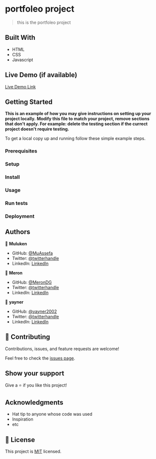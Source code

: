# portfoleo project

> this is the portfoleo project


## Built With

- HTML
- CSS
- Javascript

## Live Demo (if available)

[Live Demo Link](https://livedemo.com)


## Getting Started

**This is an example of how you may give instructions on setting up your project locally.**
**Modify this file to match your project, remove sections that don't apply. For example: delete the testing section if the currect project doesn't require testing.**


To get a local copy up and running follow these simple example steps.

### Prerequisites

### Setup

### Install

### Usage

### Run tests

### Deployment



## Authors

👤 **Muluken**

- GitHub: [@MuAssefa](https://github.com/MuAssefa)
- Twitter: [@twitterhandle](https://twitter.com/twitterhandle)
- LinkedIn: [LinkedIn](https://linkedin.com/in/linkedinhandle)

👤 **Meron**

- GitHub: [@MeronDG](https://github.com/MeronDG)
- Twitter: [@twitterhandle](https://twitter.com/twitterhandle)
- LinkedIn: [LinkedIn](https://linkedin.com/in/linkedinhandle)

👤 **yayner**

- GitHub: [@yayner2002](https://github.com/yayner2002)
- Twitter: [@twitterhandle](https://twitter.com/twitterhandle)
- LinkedIn: [LinkedIn](https://linkedin.com/in/linkedinhandle)


## 🤝 Contributing

Contributions, issues, and feature requests are welcome!

Feel free to check the [issues page](../../issues/).

## Show your support

Give a ⭐️ if you like this project!

## Acknowledgments

- Hat tip to anyone whose code was used
- Inspiration
- etc

## 📝 License

This project is [MIT](./MIT.md) licensed.
